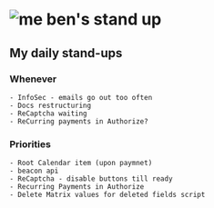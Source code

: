 # ![me](https://avatars2.githubusercontent.com/u/5232044?s=50&v=4) ben's stand up

## My daily stand-ups

### Whenever
   
    - InfoSec - emails go out too often
    - Docs restructuring
    - ReCaptcha waiting
    - ReCurring payments in Authorize?
    
### Priorities 
   
    - Root Calendar item (upon paymnet)
    - beacon api
    - ReCaptcha - disable buttons till ready
    - Recurring Payments in Authorize
    - Delete Matrix values for deleted fields script
